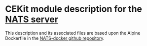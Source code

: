 # CEKit module description for the [NATS server](https://nats.io/)

This description and its associated files are based upon the Alpine 
Dockerfile in the [NATS-docker github 
repository](https://github.com/nats-io/nats-docker).

